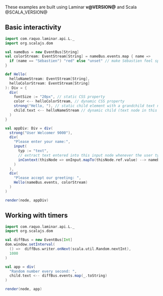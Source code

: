 
These examples are built using Laminar **v@VERSION@** and Scala @SCALA_VERSION@

## Basic interactivity

<div class = "mdoc-example">

```scala mdoc:js
import com.raquo.laminar.api.L._
import org.scalajs.dom

val nameBus = new EventBus[String]
val colorStream: EventStream[String] = nameBus.events.map { name =>
  if (name == "Sébastien") "red" else "unset" // make Sébastien feel special
}

def Hello(
  helloNameStream: EventStream[String],
  helloColorStream: EventStream[String]
): Div = {
  div(
    fontSize := "20px", // static CSS property
    color <-- helloColorStream, // dynamic CSS property
    strong("Hello, "), // static child element with a grandchild text node
    child.text <-- helloNameStream // dynamic child (text node in this case)
  )
}

val appDiv: Div = div(
  strong("User Welcomer 9000"),
  div(
    "Please enter your name:",
    input(
      typ := "text",
      // extract text entered into this input node whenever the user types in it
      inContext(thisNode => onInput.mapTo(thisNode.ref.value) --> nameBus)
    )
  ),
  div(
    "Please accept our greeting: ",
    Hello(nameBus.events, colorStream)
  )
)

render(node, appDiv)
```

</div>

## Working with timers

<div class = "mdoc-example">

```scala mdoc:js
import com.raquo.laminar.api.L._
import org.scalajs.dom

val diffBus = new EventBus[Int]
dom.window.setInterval(
  () =>  diffBus.writer.onNext(scala.util.Random.nextInt),
  1000
)

val app = div(
  "Random number every second: ",
  child.text <-- diffBus.events.map(_.toString)
)

render(node, app)
```

</div>
